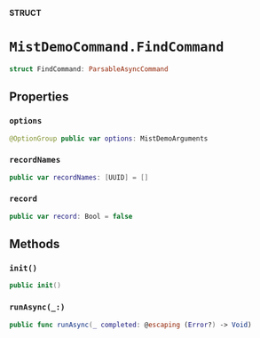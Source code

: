 **STRUCT**

# `MistDemoCommand.FindCommand`

```swift
struct FindCommand: ParsableAsyncCommand
```

## Properties
### `options`

```swift
@OptionGroup public var options: MistDemoArguments
```

### `recordNames`

```swift
public var recordNames: [UUID] = []
```

### `record`

```swift
public var record: Bool = false
```

## Methods
### `init()`

```swift
public init()
```

### `runAsync(_:)`

```swift
public func runAsync(_ completed: @escaping (Error?) -> Void)
```
